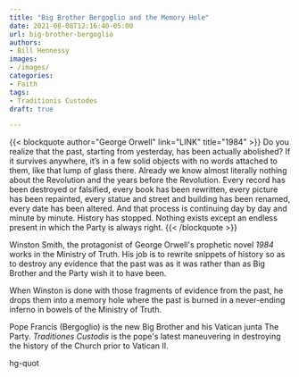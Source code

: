 ```yaml
---
title: "Big Brother Bergoglio and the Memory Hole"
date: 2021-08-08T12:16:40-05:00
url: big-brother-bergoglio
authors: 
- Bill Hennessy
images: 
- /images/
categories: 
- Faith
tags: 
- Traditionis Custodes
draft: true

---
```

{{< blockquote author="George Orwell" link="LINK" title="1984" >}}
Do you realize that the past, starting from yesterday, has been actually abolished? If it survives anywhere, it’s in a few solid objects with no words attached to them, like that lump of glass there. Already we know almost literally nothing about the Revolution and the years before the Revolution. Every record has been destroyed or falsified, every book has been rewritten, every picture has been repainted, every statue and street and building has been renamed, every date has been altered. And that process is continuing day by day and minute by minute. History has stopped. Nothing exists except an endless present in which the Party is always right.
{{< /blockquote >}}

Winston Smith, the protagonist of George Orwell's prophetic novel *1984* works in the Ministry of Truth. His job is to rewrite snippets of history so as to destroy any evidence that the past was as it was rather than as Big Brother and the Party wish it to have been. 

When Winston is done with those fragments of evidence from the past, he drops them into a memory hole where the past is burned in a never-ending inferno in bowels of the Ministry of Truth. 

Pope Francis (Bergoglio) is the new Big Brother and his Vatican junta The Party. *Traditiones Custodis* is the pope's latest maneuvering in destroying the history of the Church prior to Vatican II. 

hg-quot	
<!--stackedit_data:
eyJoaXN0b3J5IjpbLTUxNTk1NjkzMV19
-->